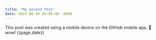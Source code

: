 ```yaml
---
title: "My Second Post"
date: 2023-06-30 04:05:00 -0600
---
```


This post was created using a mobile device on the GitHub mobile app. 🫨 wow!
{{page.date}}